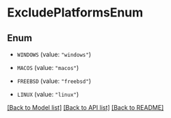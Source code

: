 # ExcludePlatformsEnum

## Enum


* `WINDOWS` (value: `"windows"`)

* `MACOS` (value: `"macos"`)

* `FREEBSD` (value: `"freebsd"`)

* `LINUX` (value: `"linux"`)


[[Back to Model list]](../README.md#documentation-for-models) [[Back to API list]](../README.md#documentation-for-api-endpoints) [[Back to README]](../README.md)


